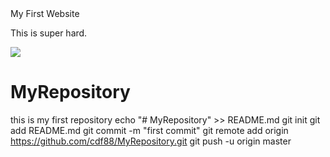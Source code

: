 <html>
<head>My First Website</head>
<body>
  <p>This is super hard.</p>
  <img src="http://votertrove.com/wp-content/uploads/2016/09/4375943.jpg">
</body>
</html>





# MyRepository
this is my first repository
echo "# MyRepository" >> README.md
git init
git add README.md
git commit -m "first commit"
git remote add origin https://github.com/cdf88/MyRepository.git
git push -u origin master

